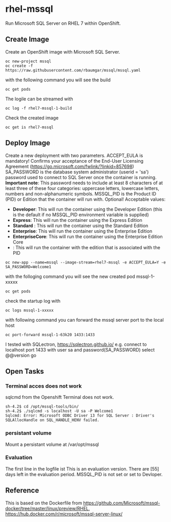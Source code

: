 
# rhel-mssql
Run Microsoft SQL Server on RHEL 7 within OpenShift.

## Create Image
Create an OpenShift image with Microsoft SQL Server.

    oc new-project mssql
    oc create -f https://raw.githubusercontent.com/rbaumgar/mssql/mssql.yaml

with the following command you will see the build

    oc get pods

The logile can be streamed with

    oc log -f rhel7-mssql-1-build

Check the created image

    oc get is rhel7-mssql

## Deploy Image
Create a new deployment with two parameters. 
 ACCEPT_EULA is mandatory! Confirms your acceptance of the End-User Licensing Agreement (https://go.microsoft.com/fwlink/?linkid=857698)
 SA_PASSWORD is the database system administrator (userid = 'sa') password used to connect to SQL Server once the container is running. **Important note**: This password needs to include at least 8 characters of at least three of these four categories: uppercase letters, lowercase letters, numbers and non-alphanumeric symbols.
 MSSQL_PID is the Product ID (PID) or Edition that the container will run with. Optional! Acceptable values:
-    **Developer**: This will run the container using the Developer Edition (this is the default if no MSSQL_PID environment variable is supplied)
-    **Express**: This will run the container using the Express Edition
-    **Standard** : This will run the container using the Standard Edition
-    **Enterprise**: This will run the container using the Enterprise Edition
-    **EnterpriseCore**: This will run the container using the Enterprise Edition Core
-    **<valid product id>**: This will run the container with the edition that is associated with the PID


    oc new-app --name=mssql --image-stream=rhel7-mssql -e ACCEPT_EULA=Y -e SA_PASSWORD=Welcome1
    
with the folloging command you will see the new created pod mssql-1-xxxxx

    oc get pods
    
check the startup log with

    oc logs mssql-1-xxxxx
 
 with following command you can forward the mssql server port to the local host
 
    oc port-forward mssql-1-63k20 1433:1433
    
I tested with SQLectron, https://sqlectron.github.io/
e.g. connect to localhost port 1433 with user sa and password(SA_PASSWORD)
select @@version
go

## Open Tasks
### Terminal acces does not work
sqlcmd from the Openshift Terminal does not work.
    
    sh-4.2$ cd /opt/mssql-tools/bin/
    sh-4.2$ ./sqlcmd -s localhost -U sa -P Welcome1                                                                                                                                                         
    Sqlcmd: Error: Microsoft ODBC Driver 13 for SQL Server : Driver's SQLAllocHandle on SQL_HANDLE_HENV failed.      
    
### persistant volume   
Mount a persistant volume at /var/opt/mssql

### Evaluation
 The first line in the logfile ist
    This is an evaluation version.  There are [55] days left in the evaluation period.
 MSSQL_PID is not set or set to Devloper.


## Reference
This is based on the Dockerfile from https://github.com/Microsoft/mssql-docker/tree/master/linux/preview/RHEL, https://hub.docker.com/r/microsoft/mssql-server-linux/

